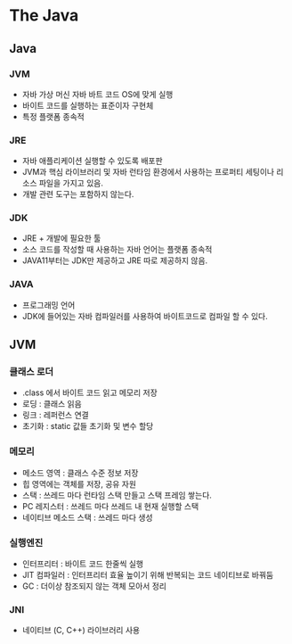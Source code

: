 # The Java

## Java
### JVM
- 자바 가상 머신 자바 바트 코드 OS에 맞게 실행
- 바이트 코드를 실행하는 표준이자 구현체
- 특정 플랫폼 종속적

### JRE
- 자바 애플리케이션 실행할 수 있도록 배포판
- JVM과 핵심 라이브러리 및 자바 런타임 환경에서 사용하는 프로퍼티 세팅이나 리소스 파일을 가지고 있음.
- 개발 관련 도구는 포함하지 않는다.

### JDK
- JRE + 개발에 필요한 툴
- 소스 코드를 작성할 때 사용하는 자바 언어는 플랫폼 종속적
- JAVA11부터는 JDK만 제공하고 JRE 따로 제공하지 않음.

### JAVA
- 프로그래밍 언어
- JDK에 들어있는 자바 컴파일러를 사용하여 바이트코드로 컴파일 할 수 있다.

## JVM
### 클래스 로더
- .class 에서 바이트 코드 읽고 메모리 저장
- 로딩 : 클래스 읽음
- 링크 : 레퍼런스 연결
- 초기화 : static 값들 초기화 및 변수 할당

### 메모리
- 메소드 영역 : 클래스 수준 정보 저장
- 힙 영역에는 객체를 저장, 공유 자원
- 스택 : 쓰레드 마다 런타임 스택 만들고 스택 프레임 쌓는다.
- PC 레지스터 : 쓰레드 마다 쓰레드 내 현재 실행할 스택
- 네이티브 메소드 스택 : 쓰레드 마다 생성

### 실행엔진
- 인터프리터 : 바이트 코드 한줄씩 실행
- JIT 컴파일러 : 인터프리터 효율 높이기 위해 반복되는 코드 네이티브로 바꿔둠
- GC : 더이상 참조되지 않는 객체 모아서 정리

### JNI
- 네이티브 (C, C++) 라이브러리 사용